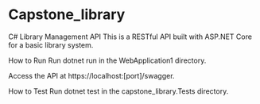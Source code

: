 # Capstone_library

C# Library Management API
This is a RESTful API built with ASP.NET Core for a basic library system.

How to Run
Run dotnet run in the WebApplication1 directory.

Access the API at https://localhost:[port]/swagger.

How to Test
Run dotnet test in the capstone_library.Tests directory.
